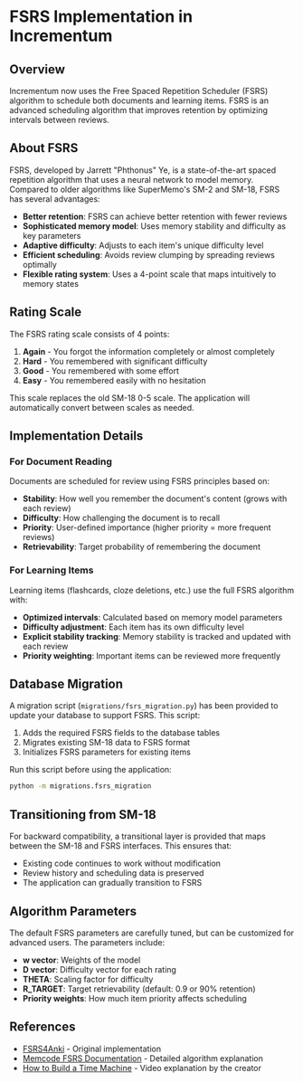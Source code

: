 # FSRS Implementation in Incrementum

## Overview

Incrementum now uses the Free Spaced Repetition Scheduler (FSRS) algorithm to schedule both documents and learning items. FSRS is an advanced scheduling algorithm that improves retention by optimizing intervals between reviews.

## About FSRS

FSRS, developed by Jarrett "Phthonus" Ye, is a state-of-the-art spaced repetition algorithm that uses a neural network to model memory. Compared to older algorithms like SuperMemo's SM-2 and SM-18, FSRS has several advantages:

- **Better retention**: FSRS can achieve better retention with fewer reviews
- **Sophisticated memory model**: Uses memory stability and difficulty as key parameters
- **Adaptive difficulty**: Adjusts to each item's unique difficulty level
- **Efficient scheduling**: Avoids review clumping by spreading reviews optimally
- **Flexible rating system**: Uses a 4-point scale that maps intuitively to memory states

## Rating Scale

The FSRS rating scale consists of 4 points:

1. **Again** - You forgot the information completely or almost completely
2. **Hard** - You remembered with significant difficulty
3. **Good** - You remembered with some effort
4. **Easy** - You remembered easily with no hesitation

This scale replaces the old SM-18 0-5 scale. The application will automatically convert between scales as needed.

## Implementation Details

### For Document Reading

Documents are scheduled for review using FSRS principles based on:
- **Stability**: How well you remember the document's content (grows with each review)
- **Difficulty**: How challenging the document is to recall
- **Priority**: User-defined importance (higher priority = more frequent reviews)
- **Retrievability**: Target probability of remembering the document

### For Learning Items

Learning items (flashcards, cloze deletions, etc.) use the full FSRS algorithm with:
- **Optimized intervals**: Calculated based on memory model parameters
- **Difficulty adjustment**: Each item has its own difficulty level
- **Explicit stability tracking**: Memory stability is tracked and updated with each review
- **Priority weighting**: Important items can be reviewed more frequently

## Database Migration

A migration script (`migrations/fsrs_migration.py`) has been provided to update your database to support FSRS. This script:
1. Adds the required FSRS fields to the database tables
2. Migrates existing SM-18 data to FSRS format
3. Initializes FSRS parameters for existing items

Run this script before using the application:

```bash
python -m migrations.fsrs_migration
```

## Transitioning from SM-18

For backward compatibility, a transitional layer is provided that maps between the SM-18 and FSRS interfaces. This ensures that:
- Existing code continues to work without modification
- Review history and scheduling data is preserved
- The application can gradually transition to FSRS

## Algorithm Parameters

The default FSRS parameters are carefully tuned, but can be customized for advanced users. The parameters include:
- **w vector**: Weights of the model
- **D vector**: Difficulty vector for each rating
- **THETA**: Scaling factor for difficulty
- **R_TARGET**: Target retrievability (default: 0.9 or 90% retention)
- **Priority weights**: How much item priority affects scheduling

## References

- [FSRS4Anki](https://github.com/open-spaced-repetition/fsrs4anki/) - Original implementation
- [Memcode FSRS Documentation](https://fsrs.memcode.com/) - Detailed algorithm explanation
- [How to Build a Time Machine](https://www.youtube.com/watch?v=1r0_AZlGgGk) - Video explanation by the creator 